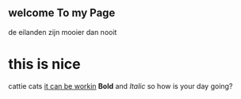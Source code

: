 ## welcome To my Page
 de eilanden zijn mooier dan nooit
# this is nice
cattie cats 
[it can be workin](http://google.com/)
**Bold** and _Italic_  so how is your day going?
